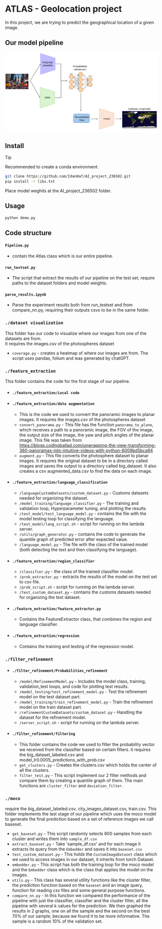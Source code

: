 # ATLAS - Geolocation project
In this project, we are trying to predict the geographical location of a given image.
## Our model pipeline
![Image of our model pipeline](/images/pipeline.png)
## Install
> [!TIP]
> Recommended to create a conda environment.
```bash
git clone https://github.com/IdanHaf/AI_project_236502.git
pip install -r libs.txt
```
Place model weghits at the AI_project_236502 folder.
## Usage
```bash
python demo.py
```
## Code structure
#### `Pipeline.py`
   * contain the Atlas class which is our entire pipeline.
#### `run_testset.py`
   * The script that extract the results of our pipeline on the test set, require paths to the dataset folders and model weights.
#### `parse_results.ipynb` 
   * Parse the experiment results both from run_testset and from compare_nn.py, requiring their outputs csvs to be in the same folder.

### `./dataset visualization`
This folder has our code to visualize where our images from one of the datasets are from.<br />
It requires the images.csv of the photospheres dataset<br />
* `coverage.py` - creates a heatmap of where our images are from. The script uses pandas, folium and was generated by chatGPT.

### `./feature_extraction`
This folder contains the code for the first stage of our pipeline.
* #### `./feature_extraction/Local code`

* #### `./feature_extraction/data augmentation`
    * This is the code we used to convert the panoramic images to planar images. It requires the images.csv of the photospheres dataset
    * `convert_panorama.py` - This file has the function `panorama_to_plane`, which receives a path to a panoramic image, the FOV of the image, the output size of the image, the yaw and pitch angles of the planar image. This file was taken from https://blogs.codingballad.com/unwrapping-the-view-transforming-360-panoramas-into-intuitive-videos-with-python-6009bd5bca94
    * `augment.py` - This file converts the photosphere dataset to planar images. It requires the original dataset to be in a directory called images and saves the output to a directory called big_dataset. It also creates a csv augmented_data.csv to find the data on each image.
       
* #### `./feature_extraction/language_classification`
    * `/languageCustomDatasets/custom_dataset.py` - Customs datasets needed for organizing the dataset.
    * `/model_training/language_classifier.py` - The training and validation loop, Hyperparameter tuning, and plotting the results.
    * `/test_model/test_language_model.py` - contains the file with the model testing loop for classifying the language.
    * `/test_model/lang_script.sh` - script for running on the lambda server.
    * `/utils/graph_generator.py` - contains the code to generate the quantile graph of predicted error after expected value.
    * `/language_model.py` - The file with the class of the trained model (both detecting the text and then classifying the language).
    
* #### `./feature_extraction/region_classifier`
    * `/classifier.py` - the class of the trained classifier model.
    * `/prob_extractor.py` - extracts the results of the model on the test set to csv file.
    * `/prob_script.sh` - script for running on the lambda server.
    * `/test_custom_dataset.py` - contains the customs datasets needed for organizing the test dataset.

* #### `./feature_extraction/feature_extractor.py`
   * Contains the FeatureExtractor class, that combines the region and language classifier.

* #### `./feature_extraction/regression`
   * Contains the training and testing of the regression model.

### `./filter_refinement`
* #### `./filter_refinement/Probabilities_refinement`
   * `/model/RefinementModel.py` - Includes the model class, training, validation_test loops, and code for plotting test results.
   * `/model_testing/test_refinement_model.py` - Test the refinement model on the test dataset part.
   * `/model_training/train_refinement_model.py` - Train the refinement model on the train dataset part.
   * `/refinementCustomDatasets/custom_dataset.py` - Handling the dataset for the refinement model.
   * `/server_script.sh` - script for running on the lambda server.

* #### `./filter_refinement/filtering`
   * This folder contains the code we used to filter the probability vector we received from the classifier based on certain filters.
     it requires the big_dataset_labeled.csv and model_lr0.0005_predictions_with_prob.csv
   * `get_clusters.py` - Creates the clusters.csv which holds the center of all the clusters.
   * `filter_test.py` - This script implement our 2 filter methods and compare them by creating a quantile graph of them. The main functions are `cluster_filter` and `deviation_filter`.

### `./moco`
require the big_dataset_labeled.csv, city_images_dataset.csv, train.csv.
This folder implements the last stage of our pipeline which uses the moco model to generate the final prediction based on a set of reference images we call baseset.
  * `get_baseset.py` - This script randomly selects 600 samples from each cluster and writes them into `sample_df.csv`
  * `extract_baseset.py` - Take 'sample_df.csv' and for each image it extracts its query from the `Embedder` and saves it into `baseset.csv`
  * `test_custom_dataset.py` - This holds the `CustomImageDataset` class which we used to access images in our dataset, it inherits from torch Dataset.
  * `embedder.py` - This script has both the training loop for the moco model and the `Embedder` class which is the class that applies the model on the images.
  * `utils.py` - This class has several utility functions like the cluster filter, the prediction function based on the `baseset` and an image query, function for reading csv files and some general purpose functions.
  * `compare_nn.py` - In this function we compared the performance of the pipeline with just the classifier, classifier and the cluster filter, all the pipeline with several k values for the prediction.
We then graphed the results in 2 graphs, one on all the sample and the second on the best 70% of our sample, because we found it to be more informative.
The sample is a random 10% of the validation set.
